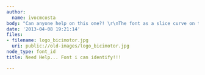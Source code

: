 ```yaml
---
author:
  name: ivocmcosta
body: "Can anyone help on this one?! \r\nThe font as a slice curve on the letters! "
date: '2013-04-08 19:21:14'
files:
- filename: logo_bicimotor.jpg
  uri: public://old-images/logo_bicimotor.jpg
node_type: font_id
title: Need Help... Font i can identify!!!

---
```

